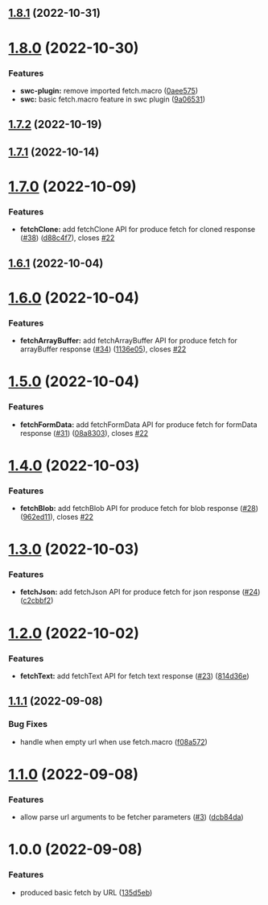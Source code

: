## [1.8.1](https://github.com/r17x/fetch.macro/compare/v1.8.0...v1.8.1) (2022-10-31)

# [1.8.0](https://github.com/r17x/fetch.macro/compare/v1.7.2...v1.8.0) (2022-10-30)

### Features

- **swc-plugin:** remove imported fetch.macro ([0aee575](https://github.com/r17x/fetch.macro/commit/0aee575fdc5b9f188f9ac014085203a605a4ac61))
- **swc:** basic fetch.macro feature in swc plugin ([9a06531](https://github.com/r17x/fetch.macro/commit/9a0653130da4ca726b627efc67ae826a2bd806b7))

## [1.7.2](https://github.com/r17x/fetch.macro/compare/v1.7.1...v1.7.2) (2022-10-19)

## [1.7.1](https://github.com/r17x/fetch.macro/compare/v1.7.0...v1.7.1) (2022-10-14)

# [1.7.0](https://github.com/r17x/fetch.macro/compare/v1.6.1...v1.7.0) (2022-10-09)

### Features

- **fetchClone:** add fetchClone API for produce fetch for cloned response ([#38](https://github.com/r17x/fetch.macro/issues/38)) ([d88c4f7](https://github.com/r17x/fetch.macro/commit/d88c4f75aca85251f67926a204766b2b2a9957de)), closes [#22](https://github.com/r17x/fetch.macro/issues/22)

## [1.6.1](https://github.com/r17x/fetch.macro/compare/v1.6.0...v1.6.1) (2022-10-04)

# [1.6.0](https://github.com/r17x/fetch.macro/compare/v1.5.0...v1.6.0) (2022-10-04)

### Features

- **fetchArrayBuffer:** add fetchArrayBuffer API for produce fetch for arrayBuffer response ([#34](https://github.com/r17x/fetch.macro/issues/34)) ([1136e05](https://github.com/r17x/fetch.macro/commit/1136e059b168703f4dab8ae81f03d5705ee75c68)), closes [#22](https://github.com/r17x/fetch.macro/issues/22)

# [1.5.0](https://github.com/r17x/fetch.macro/compare/v1.4.0...v1.5.0) (2022-10-04)

### Features

- **fetchFormData:** add fetchFormData API for produce fetch for formData response ([#31](https://github.com/r17x/fetch.macro/issues/31)) ([08a8303](https://github.com/r17x/fetch.macro/commit/08a83036fde769c8e12ec54699963bcf14907b92)), closes [#22](https://github.com/r17x/fetch.macro/issues/22)

# [1.4.0](https://github.com/r17x/fetch.macro/compare/v1.3.0...v1.4.0) (2022-10-03)

### Features

- **fetchBlob:** add fetchBlob API for produce fetch for blob response ([#28](https://github.com/r17x/fetch.macro/issues/28)) ([962ed11](https://github.com/r17x/fetch.macro/commit/962ed11bf63ac6d51614e4b0964af8aba1caf25c)), closes [#22](https://github.com/r17x/fetch.macro/issues/22)

# [1.3.0](https://github.com/r17x/fetch.macro/compare/v1.2.0...v1.3.0) (2022-10-03)

### Features

- **fetchJson:** add fetchJson API for produce fetch for json response ([#24](https://github.com/r17x/fetch.macro/issues/24)) ([c2cbbf2](https://github.com/r17x/fetch.macro/commit/c2cbbf2154f2837552e3b2e82f94c0927171dc91))

# [1.2.0](https://github.com/r17x/fetch.macro/compare/v1.1.1...v1.2.0) (2022-10-02)

### Features

- **fetchText:** add fetchText API for fetch text response ([#23](https://github.com/r17x/fetch.macro/issues/23)) ([814d36e](https://github.com/r17x/fetch.macro/commit/814d36ee6c0ca49cb60e56262c142a06dc1c5d0c))

## [1.1.1](https://github.com/r17x/fetch.macro/compare/v1.1.0...v1.1.1) (2022-09-08)

### Bug Fixes

- handle when empty url when use fetch.macro ([f08a572](https://github.com/r17x/fetch.macro/commit/f08a57267a26e2bc5926f6025407aecd78c108e3))

# [1.1.0](https://github.com/r17x/fetch.macro/compare/v1.0.0...v1.1.0) (2022-09-08)

### Features

- allow parse url arguments to be fetcher parameters ([#3](https://github.com/r17x/fetch.macro/issues/3)) ([dcb84da](https://github.com/r17x/fetch.macro/commit/dcb84daa1bd459fbbb70d16f3efe48979b8a9f9b))

# 1.0.0 (2022-09-08)

### Features

- produced basic fetch by URL ([135d5eb](https://github.com/r17x/fetch.macro/commit/135d5ebe08d344184e7f9efa59bcca5f866fdf91))
